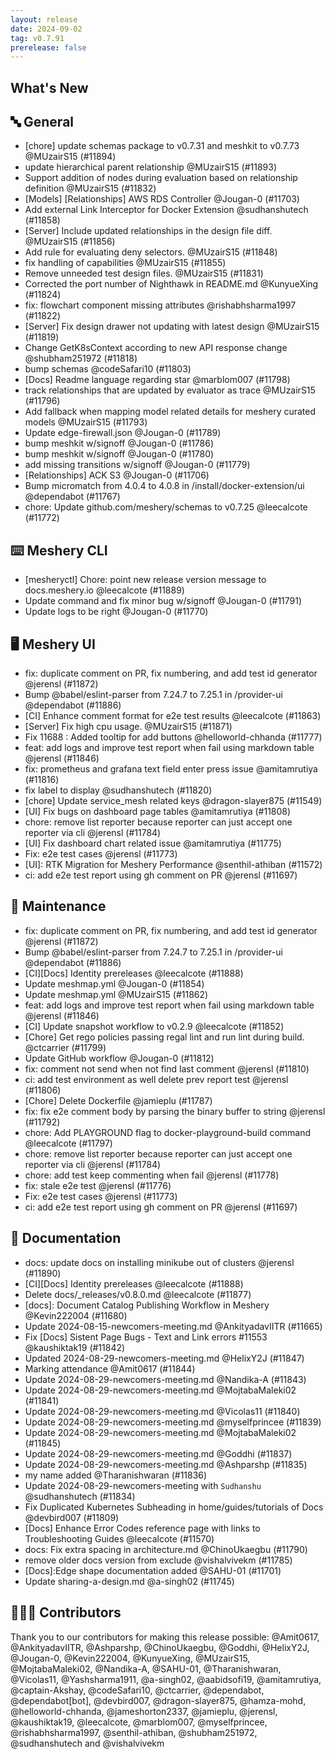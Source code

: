 ```yaml
---
layout: release
date: 2024-09-02
tag: v0.7.91
prerelease: false
---
```


## What's New

## 🔤 General

- [chore] update schemas package to v0.7.31 and meshkit to v0.7.73 @MUzairS15 (#11894)
- update hierarchical parent relationship @MUzairS15 (#11893)
- Support addition of nodes during evaluation based on relationship definition @MUzairS15 (#11832)
- [Models] [Relationships] AWS RDS Controller @Jougan-0 (#11703)
- Add external Link Interceptor for Docker Extension @sudhanshutech (#11858)
- [Server] Include updated relationships in the design file diff. @MUzairS15 (#11856)
- Add rule for evaluating deny selectors. @MUzairS15 (#11848)
- fix handling of capabilities @MUzairS15 (#11855)
- Remove unneeded test design files. @MUzairS15 (#11831)
- Corrected the port number of Nighthawk in README.md @KunyueXing (#11824)
- fix: flowchart component missing attributes @rishabhsharma1997 (#11822)
- [Server] Fix design drawer not updating with latest design @MUzairS15 (#11819)
- Change GetK8sContext according to new API response change @shubham251972 (#11818)
- bump schemas @codeSafari10 (#11803)
- [Docs] Readme language regarding star @marblom007 (#11798)
- track relationships that are updated by evaluator as trace @MUzairS15 (#11796)
- Add fallback when mapping model related details for meshery curated models @MUzairS15 (#11793)
- Update edge-firewall.json @Jougan-0 (#11789)
- bump meshkit w/signoff @Jougan-0 (#11786)
- bump meshkit w/signoff @Jougan-0 (#11780)
- add missing transitions w/signoff @Jougan-0 (#11779)
- [Relationships] ACK S3 @Jougan-0 (#11706)
- Bump micromatch from 4.0.4 to 4.0.8 in /install/docker-extension/ui @dependabot (#11767)
- chore: Update github.com/meshery/schemas to v0.7.25 @leecalcote (#11772)

## ⌨️ Meshery CLI

- [mesheryctl] Chore: point new release version message to docs.meshery.io @leecalcote (#11889)
- Update command and fix minor bug w/signoff @Jougan-0 (#11791)
- Update logs to be right @Jougan-0 (#11770)

## 🖥 Meshery UI

- fix: duplicate comment on PR, fix numbering, and add test id generator @jerensl (#11872)
- Bump @babel/eslint-parser from 7.24.7 to 7.25.1 in /provider-ui @dependabot (#11886)
- [CI] Enhance comment format for e2e test results @leecalcote (#11863)
- [Server] Fix high cpu usage. @MUzairS15 (#11871)
- Fix 11688 : Added tooltip for add buttons @helloworld-chhanda (#11777)
- feat: add logs and improve test report when fail using markdown table @jerensl (#11846)
- fix: prometheus and grafana text field enter press issue @amitamrutiya (#11816)
- fix label to display @sudhanshutech (#11820)
- [chore] Update service_mesh related keys @dragon-slayer875 (#11549)
- [UI] Fix bugs on dashboard page tables @amitamrutiya (#11808)
- chore: remove list reporter because reporter can just accept one reporter via cli @jerensl (#11784)
- [UI] Fix dashboard chart related issue @amitamrutiya (#11775)
- Fix: e2e test cases @jerensl (#11773)
- \[UI\]: RTK Migration for Meshery Performance @senthil-athiban (#11572)
- ci: add e2e test report using gh comment on PR @jerensl (#11697)

## 🧰 Maintenance

- fix: duplicate comment on PR, fix numbering, and add test id generator @jerensl (#11872)
- Bump @babel/eslint-parser from 7.24.7 to 7.25.1 in /provider-ui @dependabot (#11886)
- [CI][Docs] Identity prereleases @leecalcote (#11888)
- Update meshmap.yml @Jougan-0 (#11854)
- Update meshmap.yml @MUzairS15 (#11862)
- feat: add logs and improve test report when fail using markdown table @jerensl (#11846)
- [CI] Update snapshot workflow to v0.2.9 @leecalcote (#11852)
- [Chore] Get rego policies passing regal lint and run lint during build. @ctcarrier (#11799)
- Update GitHub workflow @Jougan-0 (#11812)
- fix: comment not send when not find last comment @jerensl (#11810)
- ci: add test environment as well delete prev report test @jerensl (#11806)
- [Chore] Delete Dockerfile @jamieplu (#11787)
- fix: fix e2e comment body by parsing the binary buffer to string @jerensl (#11792)
- chore: Add PLAYGROUND flag to docker-playground-build command @leecalcote (#11797)
- chore: remove list reporter because reporter can just accept one reporter via cli @jerensl (#11784)
- chore: add test keep commenting when fail @jerensl (#11778)
- fix: stale e2e test @jerensl (#11776)
- Fix: e2e test cases @jerensl (#11773)
- ci: add e2e test report using gh comment on PR @jerensl (#11697)

## 📖 Documentation

- docs: update docs on installing minikube out of clusters @jerensl (#11890)
- [CI][Docs] Identity prereleases @leecalcote (#11888)
- Delete docs/\_releases/v0.8.0.md @leecalcote (#11877)
- \[docs\]: Document Catalog Publishing Workflow in Meshery @Kevin222004 (#11680)
- Update 2024-08-15-newcomers-meeting.md @AnkityadavIITR (#11665)
- Fix [Docs] Sistent Page Bugs - Text and Link errors #11553 @kaushiktak19 (#11842)
- Updated 2024-08-29-newcomers-meeting.md @HelixY2J (#11847)
- Marking attendance @Amit0617 (#11844)
- Update 2024-08-29-newcomers-meeting.md @Nandika-A (#11843)
- Update 2024-08-29-newcomers-meeting.md @MojtabaMaleki02 (#11841)
- Update 2024-08-29-newcomers-meeting.md @Vicolas11 (#11840)
- Update 2024-08-29-newcomers-meeting.md @myselfprincee (#11839)
- Update 2024-08-29-newcomers-meeting.md @MojtabaMaleki02 (#11845)
- Update 2024-08-29-newcomers-meeting.md @Goddhi (#11837)
- Update 2024-08-29-newcomers-meeting.md @Ashparshp (#11835)
- my name added @Tharanishwaran (#11836)
- Update 2024-08-29-newcomers-meeting with `Sudhanshu` @sudhanshutech (#11834)
- Fix Duplicated Kubernetes Subheading in home/guides/tutorials of Docs @devbird007 (#11809)
- [Docs] Enhance Error Codes reference page with links to Troubleshooting Guides @leecalcote (#11570)
- docs: Fix extra spacing in architecture.md @ChinoUkaegbu (#11790)
- remove older docs version from exclude @vishalvivekm (#11785)
- \[Docs\]:Edge shape documentation added @SAHU-01 (#11701)
- Update sharing-a-design.md @a-singh02 (#11745)

## 👨🏽‍💻 Contributors

Thank you to our contributors for making this release possible:
@Amit0617, @AnkityadavIITR, @Ashparshp, @ChinoUkaegbu, @Goddhi, @HelixY2J, @Jougan-0, @Kevin222004, @KunyueXing, @MUzairS15, @MojtabaMaleki02, @Nandika-A, @SAHU-01, @Tharanishwaran, @Vicolas11, @Yashsharma1911, @a-singh02, @aabidsofi19, @amitamrutiya, @captain-Akshay, @codeSafari10, @ctcarrier, @dependabot, @dependabot[bot], @devbird007, @dragon-slayer875, @hamza-mohd, @helloworld-chhanda, @jameshorton2337, @jamieplu, @jerensl, @kaushiktak19, @leecalcote, @marblom007, @myselfprincee, @rishabhsharma1997, @senthil-athiban, @shubham251972, @sudhanshutech and @vishalvivekm
